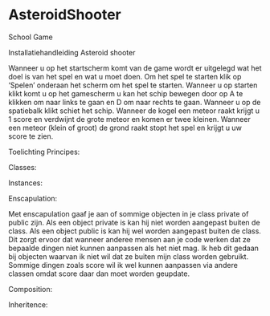 # AsteroidShooter
School Game

Installatiehandleiding Asteroid shooter

Wanneer u op het startscherm komt van de game wordt er uitgelegd wat het doel is van het spel en wat u moet doen. Om het spel te starten klik op ‘Spelen’ onderaan het scherm om het spel te starten. Wanneer u op starten klikt komt u op het gamescherm u kan het schip bewegen door op A te klikken om naar links te gaan en D om naar rechts te gaan. Wanneer u op de spatiebalk klikt schiet het schip. Wanneer de kogel een meteor raakt krijgt u 1 score en verdwijnt de grote meteor en komen er twee kleinen. Wanneer een meteor (klein of groot) de grond raakt stopt het spel en krijgt u uw score te zien.

Toelichting Principes:

Classes:

Instances:

Enscapulation:

Met enscapulation gaaf je aan of sommige objecten in je class private of public zijn. Als een object private is kan hij niet worden aangepast buiten de class. Als een object public is kan hij wel worden aangepast buiten de class. Dit zorgt ervoor dat wanneer anderee mensen aan je code werken dat ze bepaalde dingen niet kunnen aanpassen als het niet mag. Ik heb dit gedaan bij objecten waarvan ik niet wil dat ze buiten mijn class worden gebruikt. Sommige dingen zoals score wil ik wel kunnen aanpassen via andere classen omdat score daar dan moet worden geupdate.

Composition:



Inheritence: